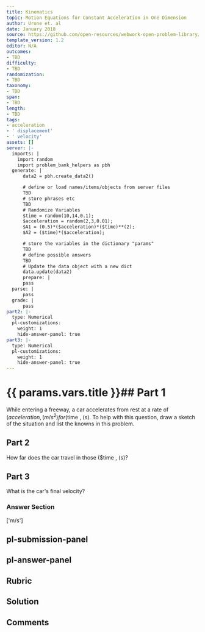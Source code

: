 ```yaml
---
title: Kinematics
topic: Motion Equations for Constant Acceleration in One Dimension
author: Urone et. al
date: January 2018
source: https://github.com/open-resources/webwork-open-problem-library/tree/master/Contrib/BrockPhysics/College_Physics_Urone/2.Kinematics/NU_U17-2-05-005.pg
template_version: 1.2
editor: N/A
outcomes:
- TBD
difficulty:
- TBD
randomization:
- TBD
taxonomy:
- TBD
span:
- TBD
length:
- TBD
tags:
- acceleration
- ' displacement'
- ' velocity'
assets: []
server: |-
  imports: |
    import random
    import problem_bank_helpers as pbh
  generate: |
      data2 = pbh.create_data2()

      # define or load names/items/objects from server files
      TBD
      # store phrases etc
      TBD
      # Randomize Variables
      $time = random(10,14,0.1);
      $acceleration = random(2,3,0.01);
      $A1 = (0.5)*($acceleration)*($time)**(2);
      $A2 = ($time)*($acceleration);

      # store the variables in the dictionary "params"
      TBD
      # define possible answers
      TBD
      # Update the data object with a new dict
      data.update(data2)
      prepare: |
      pass
  parse: |
      pass
  grade: |
      pass
part2: |-
  type: Numerical
  pl-customizations:
    weight: 1
    hide-answer-panel: true
part3: |-
  type: Numerical
  pl-customizations:
    weight: 1
    hide-answer-panel: true
---
```


# {{ params.vars.title }}## Part 1 
While entering a freeway, a car accelerates from rest at a rate of ($acceleration, (m/s^2) for ($time , (s). To help with this question, draw a sketch of the situation and list the knowns in this problem. 
## Part 2 
How far does the car travel in those ($time , (s)? 
## Part 3 
What is the car's final velocity? 


### Answer Section 
['m/s']

## pl-submission-panel 


## pl-answer-panel 


## Rubric 


## Solution 


## Comments 


